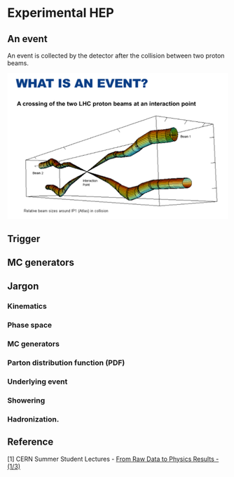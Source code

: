 # Experimental HEP

## An event

An event is collected by the detector after the collision between two proton beams. 

![From CERN Summer Student Lecture \[1\]](../.gitbook/assets/ying-mu-kuai-zhao-20190204-xia-wu-6.04.50.png)

## Trigger



## MC generators

## Jargon

### Kinematics 

### Phase space

### MC generators

### Parton distribution function \(PDF\)

### Underlying event

### Showering

### Hadronization.

## Reference

\[1\] CERN Summer Student Lectures - [From Raw Data to Physics Results - \(1/3\)](https://indico.cern.ch/event/716505/)



